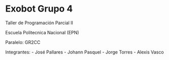# Exobot Grupo 4

Taller de Programación Parcial II 

Escuela Politecnica Nacional (EPN)

Paralelo: GR2CC

Integrantes: - José Pallares
             - Johann Pasquel
             - Jorge Torres
             - Alexis Vasco
